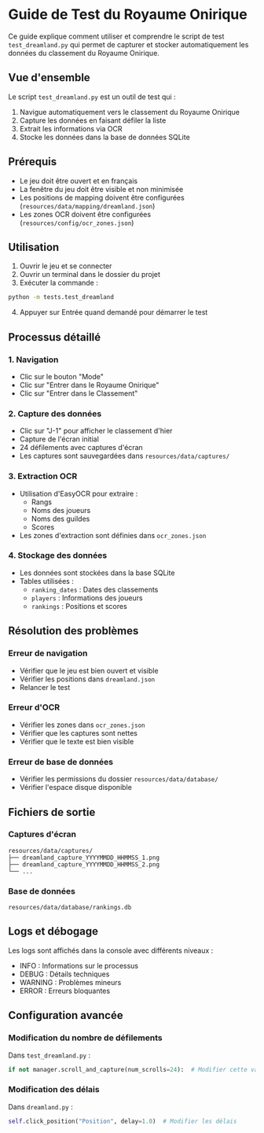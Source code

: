 # Guide de Test du Royaume Onirique

Ce guide explique comment utiliser et comprendre le script de test `test_dreamland.py` qui permet de capturer et stocker automatiquement les données du classement du Royaume Onirique.

## Vue d'ensemble

Le script `test_dreamland.py` est un outil de test qui :
1. Navigue automatiquement vers le classement du Royaume Onirique
2. Capture les données en faisant défiler la liste
3. Extrait les informations via OCR
4. Stocke les données dans la base de données SQLite

## Prérequis

- Le jeu doit être ouvert et en français
- La fenêtre du jeu doit être visible et non minimisée
- Les positions de mapping doivent être configurées (`resources/data/mapping/dreamland.json`)
- Les zones OCR doivent être configurées (`resources/config/ocr_zones.json`)

## Utilisation

1. Ouvrir le jeu et se connecter
2. Ouvrir un terminal dans le dossier du projet
3. Exécuter la commande :
```bash
python -m tests.test_dreamland
```
4. Appuyer sur Entrée quand demandé pour démarrer le test

## Processus détaillé

### 1. Navigation
- Clic sur le bouton "Mode"
- Clic sur "Entrer dans le Royaume Onirique"
- Clic sur "Entrer dans le Classement"

### 2. Capture des données
- Clic sur "J-1" pour afficher le classement d'hier
- Capture de l'écran initial
- 24 défilements avec captures d'écran
- Les captures sont sauvegardées dans `resources/data/captures/`

### 3. Extraction OCR
- Utilisation d'EasyOCR pour extraire :
  - Rangs
  - Noms des joueurs
  - Noms des guildes
  - Scores
- Les zones d'extraction sont définies dans `ocr_zones.json`

### 4. Stockage des données
- Les données sont stockées dans la base SQLite
- Tables utilisées :
  - `ranking_dates` : Dates des classements
  - `players` : Informations des joueurs
  - `rankings` : Positions et scores

## Résolution des problèmes

### Erreur de navigation
- Vérifier que le jeu est bien ouvert et visible
- Vérifier les positions dans `dreamland.json`
- Relancer le test

### Erreur d'OCR
- Vérifier les zones dans `ocr_zones.json`
- Vérifier que les captures sont nettes
- Vérifier que le texte est bien visible

### Erreur de base de données
- Vérifier les permissions du dossier `resources/data/database/`
- Vérifier l'espace disque disponible

## Fichiers de sortie

### Captures d'écran
```
resources/data/captures/
├── dreamland_capture_YYYYMMDD_HHMMSS_1.png
├── dreamland_capture_YYYYMMDD_HHMMSS_2.png
└── ...
```

### Base de données
```
resources/data/database/rankings.db
```

## Logs et débogage

Les logs sont affichés dans la console avec différents niveaux :
- INFO : Informations sur le processus
- DEBUG : Détails techniques
- WARNING : Problèmes mineurs
- ERROR : Erreurs bloquantes

## Configuration avancée

### Modification du nombre de défilements
Dans `test_dreamland.py` :
```python
if not manager.scroll_and_capture(num_scrolls=24):  # Modifier cette valeur
```

### Modification des délais
Dans `dreamland.py` :
```python
self.click_position("Position", delay=1.0)  # Modifier les délais
``` 
